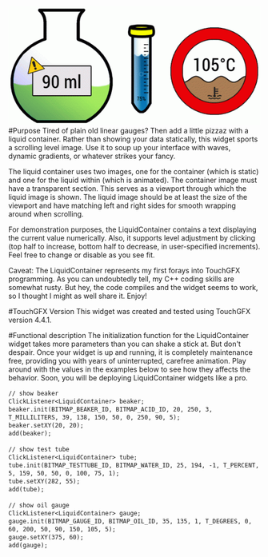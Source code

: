 ![example](screenshots/LiquidContainer.gif "This is what LiquidContainer widgets look like. Only silky smooth, of course. (I'm even worse at building animated GIFs than I am at programming. Thank goodness I do neither for a living.)")
#Purpose
Tired of plain old linear gauges? Then add a little pizzaz with a liquid container. Rather than showing your data statically, this widget sports a scrolling level image. Use it to soup up your interface with waves, dynamic gradients, or whatever strikes your fancy.

The liquid container uses two images, one for the container (which is static) and one for the liquid within (which is animated). The container image must have a transparent section. This serves as a viewport through which the liquid image is shown. The liquid image should be at least the size of the viewport and have matching left and right sides for smooth wrapping around when scrolling.

For demonstration purposes, the LiquidContainer contains a text displaying the current value numerically. Also, it supports level adjustment by clicking (top half to increase, bottom half to decrease, in user-specified increments). Feel free to change or disable as you see fit.

Caveat: The LiquidContainer represents my first forays into TouchGFX programming. As you can undoubtedly tell, my C++ coding skills are somewhat rusty. But hey, the code compiles and the widget seems to work, so I thought I might as well share it. Enjoy!

#TouchGFX Version
This widget was created and tested using TouchGFX version 4.4.1.

#Functional description
The initialization function for the LiquidContainer widget takes more parameters than you can shake a stick at. But don't despair. Once your widget is up and running, it is completely maintenance free, providing you with years of uninterrupted, carefree animation. Play around with the values in the examples below to see how they affects the behavior. Soon, you will be deploying LiquidContainer widgets like a pro.

	// show beaker
	ClickListener<LiquidContainer> beaker;
	beaker.init(BITMAP_BEAKER_ID, BITMAP_ACID_ID, 20, 250, 3, T_MILLILITERS, 39, 138, 150, 50, 0, 250, 90, 5);
	beaker.setXY(20, 20); 
	add(beaker);

	// show test tube
	ClickListener<LiquidContainer> tube;
	tube.init(BITMAP_TESTTUBE_ID, BITMAP_WATER_ID, 25, 194, -1, T_PERCENT, 5, 159, 50, 50, 0, 100, 75, 1);
	tube.setXY(282, 55);
	add(tube);

	// show oil gauge
	ClickListener<LiquidContainer> gauge;
	gauge.init(BITMAP_GAUGE_ID, BITMAP_OIL_ID, 35, 135, 1, T_DEGREES, 0, 60, 200, 50, 90, 150, 105, 5);
	gauge.setXY(375, 60);
	add(gauge);
